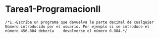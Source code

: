 # Tarea1-ProgramacionII

    /*1.-Escriba un programa que devuelva la parte decimal de cualquier Número introducido por el usuario. Por ejemplo si se introduce el número 456.884 debería    devolverse el número 0.884.*/
